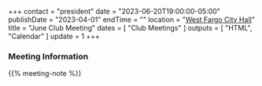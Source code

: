 +++
contact = "president"
date = "2023-06-20T19:00:00-05:00"
publishDate = "2023-04-01"
endTime = ""
location = "[West Fargo City Hall](/places/west-fargo-city-hall/)"
title = "June Club Meeting"
dates = [ "Club Meetings" ]
outputs = [ "HTML", "Calendar" ]
update = 1
+++

### Meeting Information

{{% meeting-note %}}
